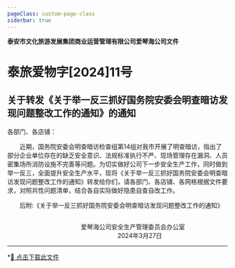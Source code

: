 ```yaml
---
pageClass: custom-page-class
siderbar: true
---
```

**泰安市文化旅游发展集团商业运营管理有限公司爱琴海公司文件** 
# 泰旅爱物字[2024]11号
## 关于转发《关于举一反三抓好国务院安委会明查暗访发现问题整改工作的通知》的通知
各部门、各店铺：

&emsp;&emsp;近期，国务院安委会明查暗访检查组第14组对我市开展了明查暗访，指出了部分企业单位存在的缺乏安全意识、法规标准执行不严、现场管理存在漏洞、人员密集场所消防设施不完善等问题。为切实做好公司下一步安全生产工作，同时做到举一反三，全面提升安全生产水平，现将《关于举一反三抓好国务院安委会明查暗访发现问题整改工作的通知》转发给你们，请各部门、各店铺、各网格根据文件要求，对照共性问题清单，结合各自实际做好隐患自查自改工作。

&emsp;&emsp;后附:《关于举一反三抓好国务院安委会明查暗访发现问题整改工作的通知》
## 
&emsp;&emsp;&emsp;&emsp;&emsp;&emsp;&emsp;&emsp;&emsp;&emsp;&emsp;&emsp;爱琴海公司安全生产管理委员会办公室  
&emsp;&emsp;&emsp;&emsp;&emsp;&emsp;&emsp;&emsp;&emsp;&emsp;&emsp;&emsp;&emsp;&emsp;&emsp;&emsp;&emsp;&emsp;2024年3月27日

---
*[📄 点击下载此文件 ](/files/红头文件-11-关于转发《关于举一反三抓好国务院安委会明查暗访发现问题整改工作的通知》的通知.pdf)